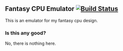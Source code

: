 Fantasy CPU Emulator  [![Build Status](https://travis-ci.org/flaviusb/anemulator.svg?branch=dev)](https://travis-ci.org/flaviusb/anemulator)
--------------------

This is an emulator for my fantasy cpu design.


### Is this any good?

No, there is nothing here.

